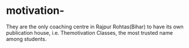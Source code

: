 # motivation-
They are the only coaching centre in Rajpur Rohtas(Bihar) to have its own publication house, i.e. Themotivation Classes, the most trusted name among students.
